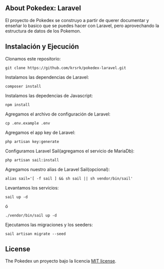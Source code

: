 ## About Pokedex: Laravel

El proyecto de Pokedex se construyo a partir de querer documentar y enseñar lo basico que se puedes hacer con Laravel,
pero aprovechando la estructura de datos de los Pokemon.

## Instalación y Ejecución
Clonamos este repositorio:
```
git clone https://github.com/krsrk/pokedex-laravel.git
```

Instalamos las dependencias de Laravel:
```
composer install
```

Instalamos las depedencias de Javascript:
```
npm install
```

Agregamos el archivo de configuración de Laravel:
```
cp .env.example .env
```

Agregamos el app key de Laravel:
```
php artisan key:generate
```

Configuramos Laravel Sail(agregamos el servicio de MariaDb):
```
php artisan sail:install
```

Agregamos nuestro alias de Laravel Sail(opcional):
```
alias sail='[ -f sail ] && sh sail || sh vendor/bin/sail'
```
Levantamos los servicios:
```
sail up -d
```
ó

```
./vendor/bin/sail up -d
```

Ejecutamos las migraciones y los seeders:
```
sail artisan migrate --seed
```

## License

The Pokedex un proyecto bajo la licencia [MIT license](https://opensource.org/licenses/MIT).
